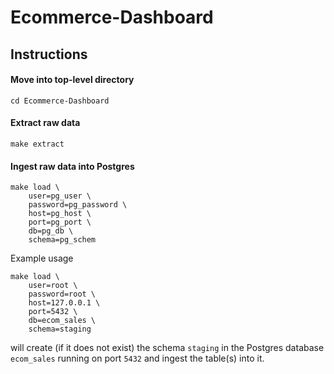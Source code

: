 # Ecommerce-Dashboard

## Instructions

#### Move into top-level directory
```
cd Ecommerce-Dashboard

```

#### Extract raw data
```
make extract

```

#### Ingest raw data into Postgres
```
make load \
    user=pg_user \
    password=pg_password \
    host=pg_host \
    port=pg_port \
    db=pg_db \
    schema=pg_schem

```

Example usage
```
make load \
    user=root \
    password=root \
    host=127.0.0.1 \
    port=5432 \
    db=ecom_sales \
    schema=staging

```
will create (if it does not exist) the schema `staging` in the Postgres database `ecom_sales` running on port `5432` and ingest the table(s) into it.